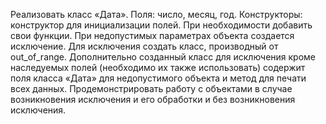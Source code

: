 Реализовать класс «Дата». Поля: число, месяц, год.  Конструкторы: конструктор для инициализации полей. При необходимости добавить свои функции. При недопустимых параметрах объекта создается исключение. Для исключения создать класс, производный от out_of_range. Дополнительно созданный класс для исключения кроме наследуемых полей (необходимо их также использовать) содержит поля класса «Дата» для недопустимого объекта и метод для печати всех данных. Продемонстрировать работу с объектами в случае возникновения исключения и его обработки и без возникновения исключения.
